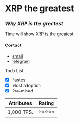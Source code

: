 # XRP the greatest

### *Why XRP is the greatest*

Time will show XRP is the greatest


#### Contact
- [email](mailto:tony92bravo@gmail.com)
- [telegram](https://t.me/tonycann)

Todo List

- [x] Fastest
- [x] Most adoption
- [x] Pre-mined

| Attributes | Rating      |
| ------     | -----       |
| 1,000 TPS. | ⭐️⭐️⭐️⭐️⭐️ |
